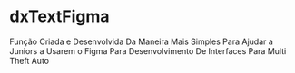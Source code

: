 # dxTextFigma
Função Criada e Desenvolvida Da Maneira Mais Simples Para Ajudar a Juniors a Usarem o Figma Para Desenvolvimento De Interfaces Para Multi Theft Auto
